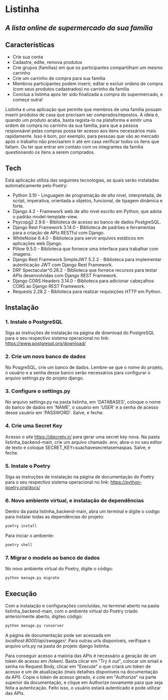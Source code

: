 # Listinha
## _A lista online de supermercado da sua família_

## Características

- Crie sua conta
- Cadastre, edite, remova produtos
- Crie grupos (famílias) em que os participantes compartilham um mesmo carrinho
- Crie um carrinho de compra para sua família
- Membros participantes podem inserir, editar e excluir ordens de compra (com seus produtos cadastrados) no carrinho da família
- Conclua a listinha após ter sido finalizada a compra do supermercado, e começe outra!

Listinha é uma aplicação que permite que membros de uma família possam inserir produtos de casa que precisam ser comprados/repostos. A ideia é, quando um produto acaba, basta regista-lo na plataforma e emitir uma ordem de compra no carrinho da sua família, para que a pessoa responsável pelas compras possa ter acesso aos itens necessários mais rapidamente. Isso é bom, por exemplo, para pessoas que vão ao mercado após o trabalho não precisarem ir até em casa verificar todos os itens que faltam. Ou ter que entrar em contato com os integrantes da família questionando os itens a serem comprados.

## Tech

Está aplicação utiliza das seguintes tecnologias, as quais serão instaladas automaticamente pelo Poetry:

- Python 3.10 - Linguagem de programação de alto nível, interpretada, de script, imperativa, orientada a objetos, funcional, de tipagem dinâmica e forte.
- Django 4.2 - Framework web de alto nível escrito em Python, que adota o padrão model-template-view.
- Psycopg2 2.9.6 - Biblioteca de acesso ao banco de dados PostgreSQL.
- Django Rest Framework 3.14.0 - Biblioteca de padrões e ferramentas para a criação de APIs RESTful com Django.
- WhiteNoise 6.4.0 - Biblioteca para servir arquivos estáticos em aplicações web Django.
- Pillow 9.5.0 - Biblioteca que fornece uma interface para trabalhar com imagens.
- Django Rest Framework SimpleJWT 5.2.2 - Biblioteca para implementar autenticação JWT com Django Rest Framework.
- DRF Spectacular^0.26.2 - Biblioteca que fornece recursos para testar APIs desenvolvidas com Django REST Framework.
- Django CORS Headers 3.14.0 - Biblioteca para adicionar cabeçalhos CORS ao Django REST Framework.
- Requests 2.28.2 - Biblioteca para realizar requisições HTTP em Python.

## Instalação

### 1. Instale o PostgreSQL
Siga as instruções de instalação na página de download do PostgreSQL para o seu respectivo sistema operacional no link:
https://www.postgresql.org/download/

### 2. Crie um novo banco de dados
No PosgreSQL, crie um banco de dados. Lembre-se que o nome do projeto, o usuário e a senha desse banco serão necessários para configurar o arquivo settings.py do projeto django.

### 3. Configure o settings.py
No arquivo settings.py na pasta listinha, em 'DATABASES', coloque o nome do banco de dados em 'NAME', o usuário em 'USER' e a senha de acesso desse usuário em 'PASSWORD'. Salve, e feche.

### 4. Crie uma Secret Key
Acesso o site https://djecrety.ir/ para gerar uma secret key nova. Na pasta listinha_backend-main, crie um arquivo chamado .env, abra-o no seu editor de texto e coloque SECRET_KEY=suachavesecretasemaspas. Salve, e feche.

### 5. Instale o Poetry
Siga as instruções de instalação na página de documentação do Poetry para o seu respectivo sistema operacional no link:
https://python-poetry.org/docs/

### 6. Novo ambiente virtual, e instalação de dependências
Dentro da pasta listinha_backend-main, abra um terminal e digite o codigo para instalar todas as dependências do projeto:
```sh
poetry install
```
Para iniciar o ambiente:
```sh
poetry shell
```

### 7. Migrar o modelo ao banco de dados
No novo ambiente virtual do Poetry, digite o código:
```sh
python manage.py migrate
```

## Execução
Com a instalação e configurações concluídas, no terminal aberto na pasta listinha_backend-main, com o ambiente virtual do Poetry criado anteriormente aberto, digiteo código:
```sh
python manage.py runserver
```

A página de documentação pode ser acessada em _localhost:8000/api/swagger/_. Para outras urls disponíveis, verifique o arquivo urls.py na pasta do projeto django listinha.

Para conseguir acesso a maioria das APIs é necessário a geração de um token de acesso em /token/. Basta clicar em "Try it out", colocar um email e senha no Request Body, clicar em "Execute" o que criará um token de acesso e um de atualização (mais detalhes disponíveis na documentação da API). Copie o token de acesso gerado, e cole em "Authorize" na parte superior da documentação, e clique em Authorize novamente para que seja feita a autenticação. Feito isso, o usuário estará autenticado e pode utilizar das APIs.




[//]: # (These are reference links used in the body of this note and get stripped out when the markdown processor does its job. There is no need to format nicely because it shouldn't be seen. Thanks SO - http://stackoverflow.com/questions/4823468/store-comments-in-markdown-syntax)

   [dill]: <https://github.com/joemccann/dillinger>
   [git-repo-url]: <https://github.com/joemccann/dillinger.git>
   [john gruber]: <http://daringfireball.net>
   [df1]: <http://daringfireball.net/projects/markdown/>
   [markdown-it]: <https://github.com/markdown-it/markdown-it>
   [Ace Editor]: <http://ace.ajax.org>
   [node.js]: <http://nodejs.org>
   [Twitter Bootstrap]: <http://twitter.github.com/bootstrap/>
   [jQuery]: <http://jquery.com>
   [@tjholowaychuk]: <http://twitter.com/tjholowaychuk>
   [express]: <http://expressjs.com>
   [AngularJS]: <http://angularjs.org>
   [Gulp]: <http://gulpjs.com>

   [PlDb]: <https://github.com/joemccann/dillinger/tree/master/plugins/dropbox/README.md>
   [PlGh]: <https://github.com/joemccann/dillinger/tree/master/plugins/github/README.md>
   [PlGd]: <https://github.com/joemccann/dillinger/tree/master/plugins/googledrive/README.md>
   [PlOd]: <https://github.com/joemccann/dillinger/tree/master/plugins/onedrive/README.md>
   [PlMe]: <https://github.com/joemccann/dillinger/tree/master/plugins/medium/README.md>
   [PlGa]: <https://github.com/RahulHP/dillinger/blob/master/plugins/googleanalytics/README.md>
